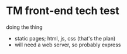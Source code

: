 # TM front-end tech test

doing the thing
- static pages; html, js, css (that's the plan)
- will need a web server, so probably express